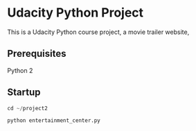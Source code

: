 # Udacity Python Project
This is a Udacity Python course project, a movie trailer website,

## Prerequisites
Python 2

## Startup
```python
cd ~/project2

python entertainment_center.py
```

